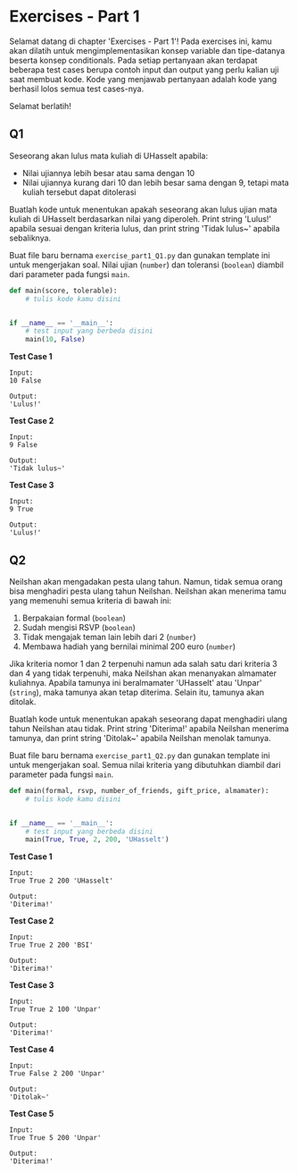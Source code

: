 # Exercises - Part 1

Selamat datang di chapter 'Exercises - Part 1'! Pada exercises ini, kamu akan dilatih untuk mengimplementasikan konsep variable dan tipe-datanya beserta konsep conditionals. Pada setiap pertanyaan akan terdapat beberapa test cases berupa contoh input dan output yang perlu kalian uji saat membuat kode. Kode yang menjawab pertanyaan adalah kode yang berhasil lolos semua test cases-nya.

Selamat berlatih!

## Q1

Seseorang akan lulus mata kuliah di UHasselt apabila:

- Nilai ujiannya lebih besar atau sama dengan 10
- Nilai ujiannya kurang dari 10 dan lebih besar sama dengan 9, tetapi mata kuliah tersebut dapat ditolerasi

Buatlah kode untuk menentukan apakah seseorang akan lulus ujian mata kuliah di UHasselt berdasarkan nilai yang diperoleh. Print string 'Lulus!' apabila sesuai dengan kriteria lulus, dan print string 'Tidak lulus~' apabila sebaliknya.

Buat file baru bernama `exercise_part1_Q1.py` dan gunakan template ini untuk mengerjakan soal. Nilai ujian (`number`) dan toleransi (`boolean`) diambil dari parameter pada fungsi `main`.

```python
def main(score, tolerable):
    # tulis kode kamu disini


if __name__ == '__main__':
    # test input yang berbeda disini
    main(10, False)
```

**Test Case 1**

```
Input: 
10 False

Output:
'Lulus!'
```

**Test Case 2**

```
Input: 
9 False

Output:
'Tidak lulus~'
```

**Test Case 3**

```
Input: 
9 True

Output:
'Lulus!'
```

## Q2

Neilshan akan mengadakan pesta ulang tahun. Namun, tidak semua orang bisa menghadiri pesta ulang tahun Neilshan. Neilshan akan menerima tamu yang memenuhi semua kriteria di bawah ini:

1. Berpakaian formal (`boolean`)
2. Sudah mengisi RSVP (`boolean`)
3. Tidak mengajak teman lain lebih dari 2 (`number`)
4. Membawa hadiah yang bernilai minimal 200 euro (`number`)

Jika kriteria nomor 1 dan 2 terpenuhi namun ada salah satu dari kriteria 3 dan 4 yang tidak terpenuhi, maka Neilshan akan menanyakan almamater kuliahnya. Apabila tamunya ini beralmamater 'UHasselt' atau 'Unpar' (`string`), maka tamunya akan tetap diterima. Selain itu, tamunya akan ditolak.

Buatlah kode untuk menentukan apakah seseorang dapat menghadiri ulang tahun Neilshan atau tidak. Print string 'Diterima!' apabila Neilshan menerima tamunya, dan print string 'Ditolak~' apabila Neilshan menolak tamunya.

Buat file baru bernama `exercise_part1_Q2.py` dan gunakan template ini untuk mengerjakan soal. Semua nilai kriteria yang dibutuhkan diambil dari parameter pada fungsi `main`.

```python
def main(formal, rsvp, number_of_friends, gift_price, almamater):
    # tulis kode kamu disini


if __name__ == '__main__':
    # test input yang berbeda disini
    main(True, True, 2, 200, 'UHasselt')
```

**Test Case 1**

```
Input: 
True True 2 200 'UHasselt'

Output:
'Diterima!'
```

**Test Case 2**

```
Input: 
True True 2 200 'BSI'

Output:
'Diterima!'
```

**Test Case 3**

```
Input: 
True True 2 100 'Unpar'

Output:
'Diterima!'
```

**Test Case 4**

```
Input: 
True False 2 200 'Unpar'

Output:
'Ditolak~'
```

**Test Case 5**

```
Input: 
True True 5 200 'Unpar'

Output:
'Diterima!'
```